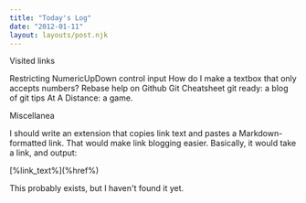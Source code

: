 ```yaml
---
title: "Today's Log"
date: "2012-01-11"
layout: layouts/post.njk
---
```


Visited links

Restricting NumericUpDown control input How do I make a textbox that only
accepts numbers? Rebase help on Github Git Cheatsheet git ready: a blog of git
tips At A Distance: a game.

Miscellanea

I should write an extension that copies link text and pastes a
Markdown-formatted link. That would make link blogging easier. Basically, it
would take a link, and output:

\[%link_text%\](%href%)

This probably exists, but I haven't found it yet.
